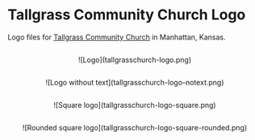 # Tallgrass Community Church Logo

Logo files for [Tallgrass Community Church](https://tallgrass.church) in Manhattan, Kansas.

<div style="text-align: center;">
  <div style="margin-top: 2em; margin-bottom: 2em;">
    ![Logo](tallgrasschurch-logo.png)
  </div>

  <div style="margin-top: 2em; margin-bottom: 2em;">
    ![Logo without text](tallgrasschurch-logo-notext.png)
  </div>

  <div style="margin-top: 2em; margin-bottom: 2em;">
    ![Square logo](tallgrasschurch-logo-square.png)
  </div>

  <div style="margin-top: 2em; margin-bottom: 2em;">
    ![Rounded square logo](tallgrasschurch-logo-square-rounded.png)
  </div>
</div>
